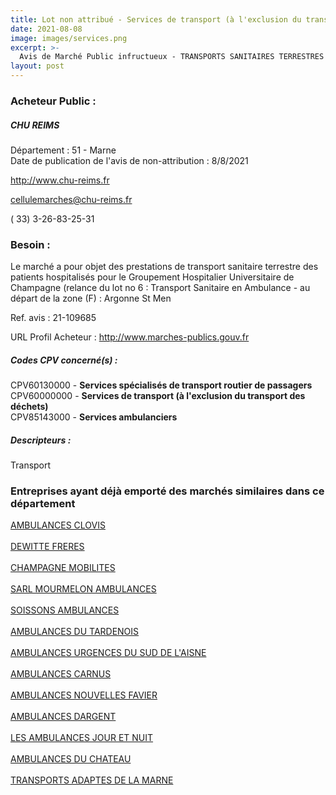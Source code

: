 ```yaml
---
title: Lot non attribué - Services de transport (à l'exclusion du transport des déchets) + autres services
date: 2021-08-08
image: images/services.png
excerpt: >-
  Avis de Marché Public infructueux - TRANSPORTS SANITAIRES TERRESTRES ET NON SPÉCIFIQUES (RELANCE)
layout: post
---
```


### Acheteur Public :
##### CHU REIMS
Département : 51 - Marne<br/>
Date de publication de l'avis de non-attribution : 8/8/2021


http://www.chu-reims.fr

cellulemarches@chu-reims.fr

( 33) 3-26-83-25-31
### Besoin :

Le marché a pour objet des prestations de transport sanitaire terrestre des patients hospitalisés pour le Groupement Hospitalier Universitaire de Champagne (relance du lot no 6 : Transport Sanitaire en Ambulance - au départ de la zone (F) : Argonne St Men

Ref. avis : 21-109685

URL Profil Acheteur : http://www.marches-publics.gouv.fr

##### Codes CPV concerné(s) :
CPV60130000 - **Services spécialisés de transport routier de passagers** <br/>
CPV60000000 - **Services de transport (à l'exclusion du transport des déchets)** <br/>
CPV85143000 - **Services ambulanciers** <br/>

##### Descripteurs :
Transport <br/>

### Entreprises ayant déjà emporté des marchés similaires dans ce département
<a href="/entreprise-551/siren-379247489">AMBULANCES CLOVIS</a><br/><br/>
<a href="/entreprise-553/siren-389690835">DEWITTE FRERES</a><br/><br/>
<a href="/entreprise-559/siren-423811595">CHAMPAGNE MOBILITES</a><br/><br/>
<a href="/entreprise-561/siren-440201465">SARL MOURMELON AMBULANCES</a><br/><br/>
<a href="/entreprise-563/siren-452523368">SOISSONS AMBULANCES</a><br/><br/>
<a href="/entreprise-563/siren-477513261">AMBULANCES DU TARDENOIS</a><br/><br/>
<a href="/entreprise-568/siren-503689747">AMBULANCES URGENCES DU SUD DE L'AISNE</a><br/><br/>
<a href="/entreprise-575/siren-790782981">AMBULANCES CARNUS</a><br/><br/>
<a href="/entreprise-575/siren-790923650">AMBULANCES NOUVELLES FAVIER</a><br/><br/>
<a href="/entreprise-578/siren-811031590">AMBULANCES DARGENT</a><br/><br/>
<a href="/entreprise-580/siren-833111404">LES AMBULANCES JOUR ET NUIT</a><br/><br/>
<a href="/entreprise-581/siren-840923775">AMBULANCES DU CHATEAU</a><br/><br/>
<a href="/entreprise-581/siren-843377516">TRANSPORTS ADAPTES DE LA MARNE</a><br/><br/>
